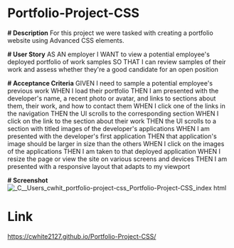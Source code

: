 # Portfolio-Project-CSS

**# Description**
For this project we were tasked with creating a portfolio website using Advanced CSS elements.

**# User Story**
AS AN employer
I WANT to view a potential employee's deployed portfolio of work samples
SO THAT I can review samples of their work and assess whether they're a good candidate for an open position

**# Acceptance Criteria**
GIVEN I need to sample a potential employee's previous work
WHEN I load their portfolio
THEN I am presented with the developer's name, a recent photo or avatar, and links to sections about them, their work, and how to contact them
WHEN I click one of the links in the navigation
THEN the UI scrolls to the corresponding section
WHEN I click on the link to the section about their work
THEN the UI scrolls to a section with titled images of the developer's applications
WHEN I am presented with the developer's first application
THEN that application's image should be larger in size than the others
WHEN I click on the images of the applications
THEN I am taken to that deployed application
WHEN I resize the page or view the site on various screens and devices
THEN I am presented with a responsive layout that adapts to my viewport

**# Screenshot**
![_C__Users_cwhit_portfolio-project-css_Portfolio-Project-CSS_index html](https://user-images.githubusercontent.com/123609107/217684405-5e00b5d0-8e22-4436-9161-9f22c4975209.png)

# **Link**
https://cwhite2127.github.io/Portfolio-Project-CSS/
